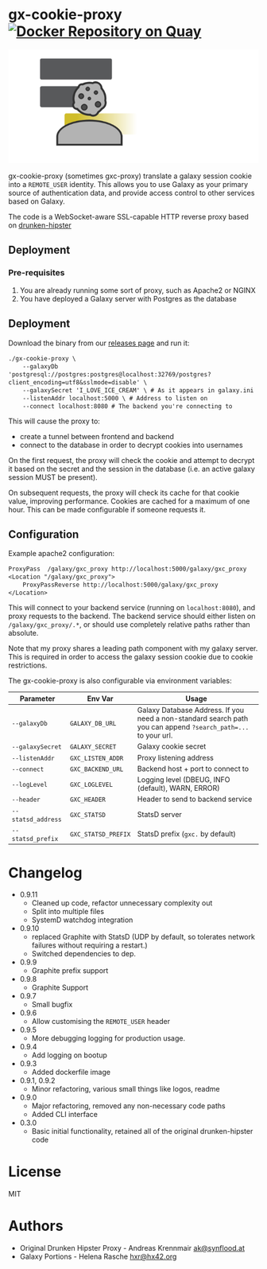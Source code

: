 # gx-cookie-proxy [![Docker Repository on Quay](https://quay.io/repository/erasche/gx-cookie-proxy/status "Docker Repository on Quay")](https://quay.io/repository/erasche/gx-cookie-proxy)

![](./img/logo.png)

gx-cookie-proxy (sometimes gxc-proxy) translate a galaxy session cookie into a
`REMOTE_USER` identity. This allows you to use Galaxy as your primary source of
authentication data, and provide access control to other services based on
Galaxy.

The code is a WebSocket-aware SSL-capable HTTP reverse proxy based on
[drunken-hipster](https://github.com/joinmytalk/drunken-hipster)

## Deployment

### Pre-requisites

1. You are already running some sort of proxy, such as Apache2 or NGINX
2. You have deployed a Galaxy server with Postgres as the database

## Deployment

Download the binary from our [releases page](https://github.com/erasche/gx-cookie-proxy/releases) and run it:

```console
./gx-cookie-proxy \
	--galaxyDb 'postgresql://postgres:postgres@localhost:32769/postgres?client_encoding=utf8&sslmode=disable' \
	--galaxySecret 'I_LOVE_ICE_CREAM' \ # As it appears in galaxy.ini
	--listenAddr localhost:5000 \ # Address to listen on
	--connect localhost:8080 # The backend you're connecting to
```

This will cause the proxy to:

- create a tunnel between frontend and backend
- connect to the database in order to decrypt cookies into usernames

On the first request, the proxy will check the cookie and attempt to decrypt it
based on the secret and the session in the database (i.e. an active galaxy
session MUST be present).

On subsequent requests, the proxy will check its cache for that cookie value,
improving performance. Cookies are cached for a maximum of one hour. This can
be made configurable if someone requests it.

## Configuration

Example apache2 configuration:

```apache2
ProxyPass  /galaxy/gxc_proxy http://localhost:5000/galaxy/gxc_proxy
<Location "/galaxy/gxc_proxy">
	ProxyPassReverse http://localhost:5000/galaxy/gxc_proxy
</Location>
```

This will connect to your backend service (running on `localhost:8080`), and
proxy requests to the backend. The backend service should either listen on
`/galaxy/gxc_proxy/.*`, or should use completely relative paths rather than
absolute.

Note that my proxy shares a leading path component with my galaxy
server. This is required in order to access the galaxy session cookie
due to cookie restrictions.

The gx-cookie-proxy is also configurable via environment variables:

Parameter            | Env Var               | Usage
-------------------- | -------------------   | -----------
`--galaxyDb`         | `GALAXY_DB_URL`       | Galaxy Database Address. If you need a non-standard search path you can append `?search_path=...` to your url.
`--galaxySecret`     | `GALAXY_SECRET`       | Galaxy cookie secret
`--listenAddr`       | `GXC_LISTEN_ADDR`     | Proxy listening address
`--connect`          | `GXC_BACKEND_URL`     | Backend host + port to connect to
`--logLevel`         | `GXC_LOGLEVEL`        | Logging level (DBEUG, INFO (default), WARN, ERROR)
`--header`           | `GXC_HEADER`          | Header to send to backend service
`--statsd_address`   | `GXC_STATSD`          | StatsD server
`--statsd_prefix`    | `GXC_STATSD_PREFIX`   | StatsD prefix (`gxc.` by default)

# Changelog

- 0.9.11
	- Cleaned up code, refactor unnecessary complexity out
	- Split into multiple files
	- SystemD watchdog integration
- 0.9.10
	- replaced Graphite with StatsD (UDP by default, so tolerates network failures without requiring a restart.)
	- Switched dependencies to dep.
- 0.9.9
	- Graphite prefix support
- 0.9.8
	- Graphite Support
- 0.9.7
	- Small bugfix
- 0.9.6
	- Allow customising the `REMOTE_USER` header
- 0.9.5
	- More debugging logging for production usage.
- 0.9.4
	- Add logging on bootup
- 0.9.3
	- Added dockerfile image
- 0.9.1, 0.9.2
	- Minor refactoring, various small things like logos, readme
- 0.9.0
	- Major refactoring, removed any non-necessary code paths
	- Added CLI interface
- 0.3.0
	- Basic initial functionality, retained all of the original drunken-hipster code

# License

MIT

# Authors

- Original Drunken Hipster Proxy - Andreas Krennmair <ak@synflood.at>
- Galaxy Portions - Helena Rasche <hxr@hx42.org>
